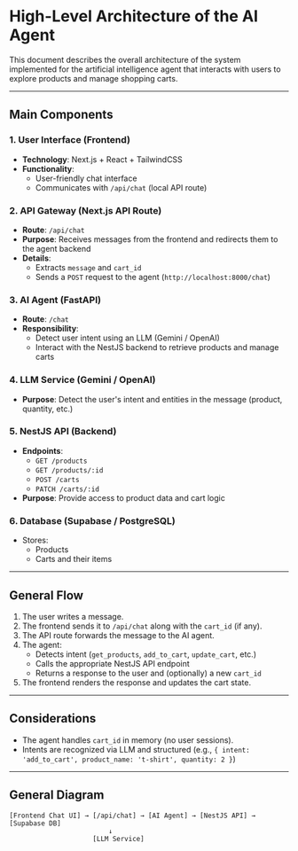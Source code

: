 # High-Level Architecture of the AI Agent

This document describes the overall architecture of the system implemented for the artificial intelligence agent that interacts with users to explore products and manage shopping carts.

---

## Main Components

### 1. **User Interface (Frontend)**

* **Technology**: Next.js + React + TailwindCSS  
* **Functionality**:
  * User-friendly chat interface  
  * Communicates with `/api/chat` (local API route)

### 2. **API Gateway (Next.js API Route)**

* **Route**: `/api/chat`  
* **Purpose**: Receives messages from the frontend and redirects them to the agent backend  
* **Details**:
  * Extracts `message` and `cart_id`  
  * Sends a `POST` request to the agent (`http://localhost:8000/chat`)

### 3. **AI Agent (FastAPI)**

* **Route**: `/chat`  
* **Responsibility**:
  * Detect user intent using an LLM (Gemini / OpenAI)  
  * Interact with the NestJS backend to retrieve products and manage carts

### 4. **LLM Service (Gemini / OpenAI)**

* **Purpose**: Detect the user's intent and entities in the message (product, quantity, etc.)

### 5. **NestJS API (Backend)**

* **Endpoints**:
  * `GET /products`  
  * `GET /products/:id`  
  * `POST /carts`  
  * `PATCH /carts/:id`
* **Purpose**: Provide access to product data and cart logic

### 6. **Database (Supabase / PostgreSQL)**

* Stores:
  * Products  
  * Carts and their items

---

## General Flow

1. The user writes a message.  
2. The frontend sends it to `/api/chat` along with the `cart_id` (if any).  
3. The API route forwards the message to the AI agent.  
4. The agent:
   * Detects intent (`get_products`, `add_to_cart`, `update_cart`, etc.)  
   * Calls the appropriate NestJS API endpoint  
   * Returns a response to the user and (optionally) a new `cart_id`
5. The frontend renders the response and updates the cart state.

---

## Considerations

* The agent handles `cart_id` in memory (no user sessions).  
* Intents are recognized via LLM and structured (e.g., `{ intent: 'add_to_cart', product_name: 't-shirt', quantity: 2 }`)

---

## General Diagram

```
[Frontend Chat UI] → [/api/chat] → [AI Agent] → [NestJS API] → [Supabase DB]
                         ↓
                     [LLM Service]
```